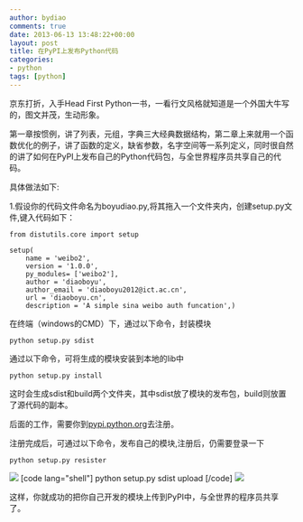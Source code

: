 ```yaml
---
author: bydiao
comments: true
date: 2013-06-13 13:48:22+00:00
layout: post
title: 在PyPI上发布Python代码
categories:
- python
tags: [python]
---
```


京东打折，入手Head First Python一书，一看行文风格就知道是一个外国大牛写的，图文并茂，生动形象。

第一章按惯例，讲了列表，元组，字典三大经典数据结构，第二章上来就用一个函数优化的例子，讲了函数的定义，缺省参数，名字空间等一系列定义，同时很自然的讲了如何在PyPI上发布自己的Python代码包，与全世界程序员共享自己的代码。

具体做法如下:

1.假设你的代码文件命名为boyudiao.py,将其拖入一个文件夹内，创建setup.py文件,键入代码如下：


	from distutils.core import setup

	setup(
        name = 'weibo2',
        version = '1.0.0',
        py_modules= ['weibo2'],
        author = 'diaoboyu',
        author_email = 'diaoboyu2012@ict.ac.cn',
        url = 'diaoboyu.cn',
        description = 'A simple sina weibo auth funcation',)

在终端（windows的CMD）下，通过以下命令，封装模块


	python setup.py sdist


通过以下命令，可将生成的模块安装到本地的lib中

	python setup.py install


这时会生成sdist和build两个文件夹，其中sdist放了模块的发布包，build则放置了源代码的副本。

后面的工作，需要你到[pypi.python.org](http://pypi.python.org)去注册。

注册完成后，可通过以下命令，发布自己的模块,注册后，仍需要登录一下

	python setup.py resister

![](http://i.imgur.com/AeiNr5C.jpg)
[code lang="shell"]
python setup.py sdist upload
[/code]
![](http://i.imgur.com/rdsZknb.jpg)

这样，你就成功的把你自己开发的模块上传到PyPI中，与全世界的程序员共享了。


